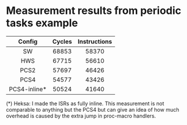 # Measurement results from periodic tasks example

| Config       | Cycles| Instructions |
| :-:          | :-:   | :-:          |
| SW           | 68853 | 58370        |
| HWS          | 67715 | 56610        |
| PCS2         | 57697 | 46426        |
| PCS4         | 54577 | 43426        |
| PCS4-inline* | 50524 | 41640        |

(*) Heksa: I made the ISRs as fully inline. This measurement is not comparable to
  anything but the PCS4 but can give an idea of how much overhead is caused by
  the extra jump in proc-macro handlers.
